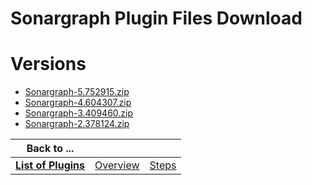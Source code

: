 
Sonargraph Plugin Files Download
================================

# Versions

- [Sonargraph-5.752915.zip](https://raw.githubusercontent.com/osmsnbey/todelete2/main/files/UCB/Sonargraph/Sonargraph-5.752915.zip)
- [Sonargraph-4.604307.zip](https://raw.githubusercontent.com/osmsnbey/todelete2/main/files/UCB/Sonargraph/Sonargraph-4.604307.zip)
- [Sonargraph-3.409460.zip](https://raw.githubusercontent.com/osmsnbey/todelete2/main/files/UCB/Sonargraph/Sonargraph-3.409460.zip)
- [Sonargraph-2.378124.zip](https://raw.githubusercontent.com/osmsnbey/todelete2/main/files/UCB/Sonargraph/Sonargraph-2.378124.zip)

|Back to ...|||
| :---: | :---: | :---: |
|[**List of Plugins**](../../index.md)|[Overview](./overview.md)|[Steps](./steps.md)|
